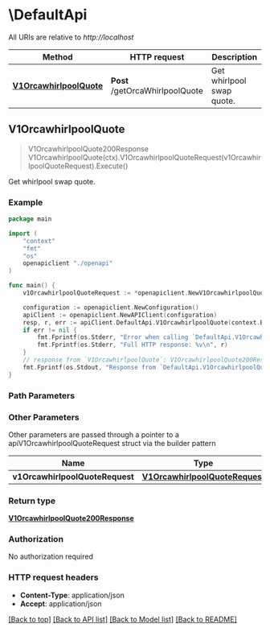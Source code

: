 # \DefaultApi

All URIs are relative to *http://localhost*

Method | HTTP request | Description
------------- | ------------- | -------------
[**V1OrcawhirlpoolQuote**](DefaultApi.md#V1OrcawhirlpoolQuote) | **Post** /getOrcaWhirlpoolQuote | Get whirlpool swap quote.



## V1OrcawhirlpoolQuote

> V1OrcawhirlpoolQuote200Response V1OrcawhirlpoolQuote(ctx).V1OrcawhirlpoolQuoteRequest(v1OrcawhirlpoolQuoteRequest).Execute()

Get whirlpool swap quote.

### Example

```go
package main

import (
    "context"
    "fmt"
    "os"
    openapiclient "./openapi"
)

func main() {
    v1OrcawhirlpoolQuoteRequest := *openapiclient.NewV1OrcawhirlpoolQuoteRequest("ConnectionUrl_example", "Whirlpool_example", "InputTokenMint_example", "InputAmount_example") // V1OrcawhirlpoolQuoteRequest | 

    configuration := openapiclient.NewConfiguration()
    apiClient := openapiclient.NewAPIClient(configuration)
    resp, r, err := apiClient.DefaultApi.V1OrcawhirlpoolQuote(context.Background()).V1OrcawhirlpoolQuoteRequest(v1OrcawhirlpoolQuoteRequest).Execute()
    if err != nil {
        fmt.Fprintf(os.Stderr, "Error when calling `DefaultApi.V1OrcawhirlpoolQuote``: %v\n", err)
        fmt.Fprintf(os.Stderr, "Full HTTP response: %v\n", r)
    }
    // response from `V1OrcawhirlpoolQuote`: V1OrcawhirlpoolQuote200Response
    fmt.Fprintf(os.Stdout, "Response from `DefaultApi.V1OrcawhirlpoolQuote`: %v\n", resp)
}
```

### Path Parameters



### Other Parameters

Other parameters are passed through a pointer to a apiV1OrcawhirlpoolQuoteRequest struct via the builder pattern


Name | Type | Description  | Notes
------------- | ------------- | ------------- | -------------
 **v1OrcawhirlpoolQuoteRequest** | [**V1OrcawhirlpoolQuoteRequest**](V1OrcawhirlpoolQuoteRequest.md) |  | 

### Return type

[**V1OrcawhirlpoolQuote200Response**](V1OrcawhirlpoolQuote200Response.md)

### Authorization

No authorization required

### HTTP request headers

- **Content-Type**: application/json
- **Accept**: application/json

[[Back to top]](#) [[Back to API list]](../README.md#documentation-for-api-endpoints)
[[Back to Model list]](../README.md#documentation-for-models)
[[Back to README]](../README.md)

